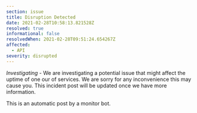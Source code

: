 ```yaml
---
section: issue
title: Disruption Detected
date: 2021-02-28T10:58:13.821528Z
resolved: true
informational: false
resolvedWhen: 2021-02-28T09:51:24.654267Z
affected:
  - API
severity: disrupted
---
```

*Investigating* - We are investigating a potential issue that might affect the uptime of one our of services. We are sorry for any inconvenience this may cause you. This incident post will be updated once we have more information.

This is an automatic post by a monitor bot.
        